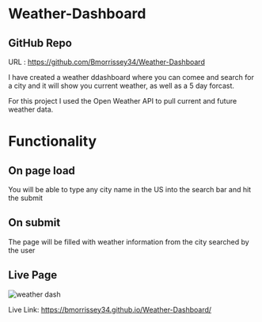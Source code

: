 # Weather-Dashboard

## GitHub Repo
URL : https://github.com/Bmorrissey34/Weather-Dashboard

I have created a weather ddashboard where you can comee and search for a city and it will show you current weather, as well as a 5 day forcast.

For this project I used the Open Weather API to pull current and future weather data.

# Functionality

## On page load
You will be able to type any city name in the US into the search bar and hit the submit

## On submit
The page will be filled with weather information from the city searched by the user

## Live Page
![weather dash](https://user-images.githubusercontent.com/88950762/147856481-3f6b0458-94c5-4805-9b05-f96e057675fb.png)

Live Link: https://bmorrissey34.github.io/Weather-Dashboard/


